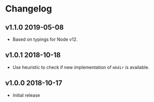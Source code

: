 # Changelog

## v1.1.0 2019-05-08

* Based on typings for Node v12.

## v1.0.1 2018-10-18

* Use heuristic to check if new implementation of `mkdir` is available.

## v1.0.0 2018-10-17

* Initial release
